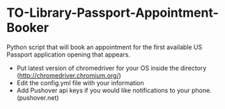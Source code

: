 # TO-Library-Passport-Appointment-Booker
Python script that will book an appointment for the first available US Passport application opening that appears.

* Put latest version of chromedriver for your OS inside the directory (http://chromedriver.chromium.org/)
* Edit the config.yml file with your information
* Add Pushover api keys if you would like notifications to your phone. (pushover.net)
